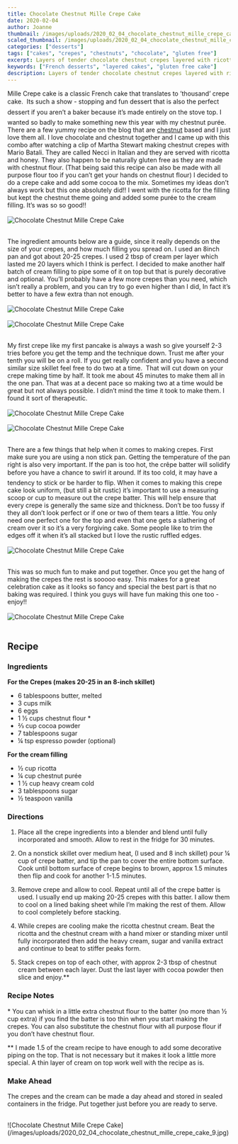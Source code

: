 ```yaml
---
title: Chocolate Chestnut Mille Crepe Cake
date: 2020-02-04
author: Joanne
thumbnail: /images/uploads/2020_02_04_chocolate_chestnut_mille_crepe_cake_1.jpg
scaled_thumbnail: /images/uploads/2020_02_04_chocolate_chestnut_mille_crepe_cake_0.jpg
categories: ["desserts"]
tags: ["cakes", "crepes", "chestnuts", "chocolate", "gluten free"]
excerpt: Layers of tender chocolate chestnut crepes layered with ricotta chestnut cream 
keywords: ["French desserts", "layered cakes", "gluten free cake"]
description: Layers of tender chocolate chestnut crepes layered with ricotta chestnut cream 
---
```


Mille Crepe cake is a classic French cake that translates to ’thousand’ crepe cake.  Its such a show - stopping and fun dessert that is also the perfect dessert if you aren’t a baker because it’s made entirely on the stove top. I wanted so badly to make something new this year with my chestnut purée. There are a few yummy recipe on the blog that are [chestnut](https://www.oliveandmango.com/tags/chestnuts) based and I just love them all. I love chocolate and chestnut together and I came up with this combo after watching a clip of Martha Stewart making chestnut crepes with Mario Batali. They are called Necci in Italian and they are served with ricotta and honey. They also happen to be naturally gluten free as they are made with chestnut flour. (That being said this recipe can also be made with all purpose flour too if you can’t get your hands on chestnut flour) I decided to do a crepe cake and add some cocoa to the mix. Sometimes my ideas don’t always work but this one absolutely did!! I went with the ricotta for the filling but kept the chestnut theme going and added some purée to the cream filling. It’s was so so good!! 
</br>
</br>
![Chocolate Chestnut Mille Crepe Cake](/images/uploads/2020_02_04_chocolate_chestnut_mille_crepe_cake_2.jpg)
</br>
</br>

The ingredient amounts below are a guide, since it really depends on the size of your crepes, and how much filling you spread on. I used an 8inch pan and got about 20-25 crepes. I used 2 tbsp of cream per layer which lasted me 20 layers which I think is perfect. I decided to make another half batch of cream filling to pipe some of it on top but that is purely decorative and optional. You’ll probably have a few more crepes than you need, which isn’t really a problem, and you can try to go even higher than I did, In fact it’s better to have a few extra than not enough. 
</br>
</br>
![Chocolate Chestnut Mille Crepe Cake](/images/uploads/2020_02_04_chocolate_chestnut_mille_crepe_cake_3.jpg)
</br>
</br>
![Chocolate Chestnut Mille Crepe Cake](/images/uploads/2020_02_04_chocolate_chestnut_mille_crepe_cake_4.jpg)
</br>
</br>

My first crepe like my first pancake is always a wash so give yourself 2-3 tries before you get the temp and the technique down. Trust me after your tenth you will be on a roll. If you get really confident and you have a second similar size skillet feel free to do two at a time.  That will cut down on your crepe making time by half. It took me about 45 minutes to make them all in the one pan. That was at a decent pace so making two at a time would be great but not always possible. I didn’t mind the time it took to make them. I found it sort of therapeutic. 
</br>
</br>
![Chocolate Chestnut Mille Crepe Cake](/images/uploads/2020_02_04_chocolate_chestnut_mille_crepe_cake_5.jpg)
</br>
</br>
![Chocolate Chestnut Mille Crepe Cake](/images/uploads/2020_02_04_chocolate_chestnut_mille_crepe_cake_6.jpg)
</br>
</br>

There are a few things that help when it comes to making crepes. First make sure you are using a non stick pan. Getting the temperature of the pan right is also very important. If the pan is too hot, the crêpe batter will solidify before you have a chance to swirl it around. If its too cold, it may have a tendency to stick or be harder to flip. When it comes to making this crepe cake look uniform, (but still a bit rustic) it’s important to use a measuring scoop or cup to measure out the crepe batter. This will help ensure that every crepe is generally the same size and thickness. Don’t be too fussy if they all don’t look perfect or if one or two of them tears a little. You only need one perfect one for the top and even that one gets a slathering of cream over it so it’s a very forgiving cake. Some people like to trim the edges off it when it’s all stacked but I love the rustic ruffled edges. 
</br>
</br>
![Chocolate Chestnut Mille Crepe Cake](/images/uploads/2020_02_04_chocolate_chestnut_mille_crepe_cake_7.jpg)
</br>
</br>

This was so much fun to make and put together. Once you get the hang of making the crepes the rest is sooooo easy. This makes for a great celebration cake as it looks so fancy and special the best part is that no baking was required. I think you guys will have fun making this one too - enjoy!! 
</br>
</br>
![Chocolate Chestnut Mille Crepe Cake](/images/uploads/2020_02_04_chocolate_chestnut_mille_crepe_cake_8.jpg)
</br>
</br>

## Recipe
### Ingredients

__For the Crepes (makes 20-25 in an 8-inch skillet)__

* <span itemprop="ingredients">6 tablespoons butter, melted</span>
* <span itemprop="ingredients">3 cups milk </span>
* <span itemprop="ingredients">6 eggs</span>
* <span itemprop="ingredients">1 &frac12; cups chestnut flour &ast;</span>
* <span itemprop="ingredients">⅔ cup cocoa powder </span>
* <span itemprop="ingredients">7 tablespoons sugar</span>
* <span itemprop="ingredients">&frac14; tsp espresso powder (optional) </span>

__For the cream filling__

* <span itemprop="ingredients">&frac12; cup ricotta </span>
* <span itemprop="ingredients">&frac14; cup chestnut purée </span>
* <span itemprop="ingredients">1 &frac12; cup heavy cream cold </span>
* <span itemprop="ingredients">3 tablespoons sugar</span>
* <span itemprop="ingredients">&frac12; teaspoon vanilla</span>

### Directions 

1. Place all the crepe ingredients into a blender and blend until fully incorporated and smooth. Allow to rest in the fridge for 30 minutes.  

1. On a nonstick skillet over medium heat, (I used and 8 inch skillet) pour ¼ cup of crepe batter, and tip the pan to cover the entire bottom surface. Cook until bottom surface of crepe begins to brown, approx 1.5 minutes then flip and cook for another 1-1.5 minutes. 

1. Remove crepe and allow to cool. Repeat until all of the crepe batter is used. I usually end up making 20-25 crepes with this batter. I allow them to cool on a lined baking sheet while I’m making the rest of them. Allow to cool completely before stacking. 

1. While crepes are cooling make the ricotta chestnut cream. Beat the ricotta and the chestnut cream with a hand mixer or standing mixer until fully incorporated then add the heavy cream, sugar and vanilla extract and continue to beat to stiffer peaks form. 

1. Stack crepes on top of each other, with approx 2-3 tbsp of chestnut cream between each layer. Dust the last layer with cocoa powder then slice and enjoy.&ast;&ast;

### Recipe Notes
&ast; You can whisk in a little extra chestnut flour to the batter (no more than &frac12; cup extra) if you find the batter is too thin when you start making the crepes. You can also substitute the chestnut flour with all purpose flour if you don’t have chestnut flour.  

&ast;&ast; I made 1.5 of the cream recipe to have enough to add some decorative piping on the top. That is not necessary but it makes it look a little more special. A thin layer of cream on top work well with the recipe as is.  


### Make Ahead
The crepes and the cream can be made a day ahead and stored in sealed containers in the fridge. Put together just before you are ready to serve.

</br>
![Chocolate Chestnut Mille Crepe Cake](/images/uploads/2020_02_04_chocolate_chestnut_mille_crepe_cake_9.jpg)